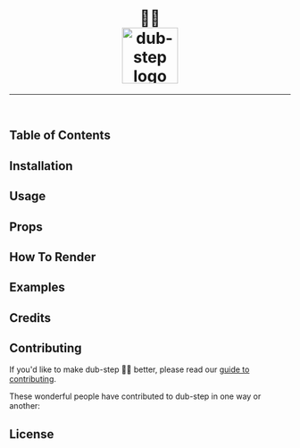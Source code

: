<h1 align="center">
<!--emdaer-p
- '@emdaer/plugin-value-from-package'
- value: name
--> 🕺🏽
    </br>
    <img src="https://user-images.githubusercontent.com/1127238/30524706-690c72e0-9bad-11e7-9feb-4c76f572bdfc.png" alt="dub-step logo" title="dub-step logo" width="100">
</h1>
<p align="center">
<!--emdaer-p
  - '@emdaer/plugin-value-from-package'
  - value: description
-->
</p>
<hr />

<!--emdaer-p
  - '@emdaer/plugin-shields'
  - shields:
      - alt: 'Travis'
        image: 'travis/infiniteluke/dub-step.svg'
        link: 'https://travis-ci.org/infiniteluke/dub-step/'
        style: 'flat-square'
      - alt: 'npm'
        image: 'npm/v/dub-step.svg'
        link: 'https://www.npmjs.com/package/dub-step'
        style: 'flat-square'
      - alt: 'GitHub Issues'
        image: 'github/issues/infiniteluke/dub-step.svg'
        link: 'https://github.com/infiniteluke/dub-step/issues'
        style: 'flat-square'
      - alt: 'Coverage'
        image: 'coveralls/infiniteluke/dub-step.svg'
        link: ''
        style: 'flat-square'
      - alt: 'Styled with Prettier'
        image: 'badge/styled_with-prettier-ff69b4.svg'
        link: 'https://github.com/prettier/prettier'
        style: 'flat-square'
      - alt: 'README generated by emdaer'
        image: 'badge/📓-documented%20with%20emdaer-F06632.svg'
        link: 'https://github.com/emdaer/emdaer'
        style: 'flat-square'
-->
</br>
<!--emdaer-p
  - '@emdaer/plugin-shields'
  - shields:
      - alt: 'Twitter'
        image: 'twitter/url/https/github.com/infiniteluke/dub-step.svg'
        link: 'https://twitter.com/intent/tweet?text=Step%20through%20an%20index%20with%20style%20with%20dub-step.%20Check%20it%20out!%20https://github.com/infiniteluke/dub-step%20🕺🏽&url=%5Bobject%20Object%5D'
        style: 'social'
      - alt: 'GitHub stars'
        image: 'github/stars/infiniteluke/dub-step.svg'
        link: 'https://github.com/infiniteluke/dub-step/stargazers'
        style: 'social'
-->

<!--emdaer-p
  - '@emdaer/plugin-import'
  - path: .emdaer/README/description.md
-->

## Table of Contents
<!-- toc -->

## Installation
<!--emdaer-p
  - '@emdaer/plugin-import'
  - path: .emdaer/README/installation.md
-->

## Usage
<!--emdaer-p
  - '@emdaer/plugin-import'
  - path: .emdaer/README/usage.md
-->

## Props
<!--emdaer-p
  - '@emdaer/plugin-import'
  - path: .emdaer/README/props.md
-->

## How To Render
<!--emdaer-p
  - '@emdaer/plugin-import'
  - path: .emdaer/README/how-to-render.md
-->

## Examples
<!--emdaer-p
  - '@emdaer/plugin-import'
  - path: .emdaer/README/examples.md
-->

## Credits
<!--emdaer-p
  - '@emdaer/plugin-import'
  - path: .emdaer/README/credits.md
-->

## Contributing

If you'd like to make dub-step 🕺🏽 better, please read our [guide to contributing](./CONTRIBUTING.md).

These wonderful people have contributed to dub-step in one way or another:
<!--emdaer-p
  - '@emdaer/plugin-contributors-details-github'
-->

## License
<!--emdaer-p
  - '@emdaer/plugin-license-reference'
-->

<!--emdaer-t
  - '@emdaer/transform-table-of-contents'
-->
